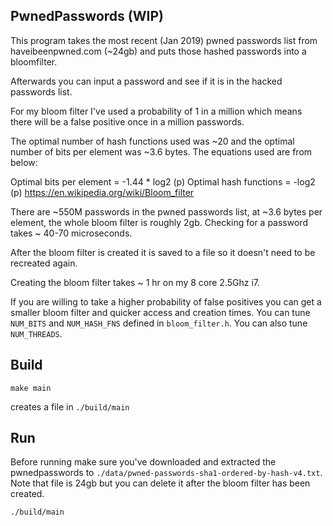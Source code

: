 ## PwnedPasswords (WIP)

This program takes the most recent (Jan 2019) pwned passwords list from haveibeenpwned.com (~24gb) and puts those hashed passwords into a bloomfilter. 

Afterwards you can input a password and see if it is in the hacked passwords list.

For my bloom filter I've used a probability of 1 in a million which means 
there will be a false positive once in a million passwords. 

The optimal number of hash functions used was ~20 and the optimal number of bits per element was ~3.6 bytes. The equations used are from below:

Optimal bits per element = -1.44 * log2 (p)
Optimal hash functions   = -log2 (p)
https://en.wikipedia.org/wiki/Bloom_filter

There are ~550M passwords in the pwned passwords list, at ~3.6 bytes per element, the whole bloom filter is roughly 2gb. Checking for a password takes ~ 40-70 microseconds.

After the bloom filter is created it is saved to a file so it doesn't need to be recreated again. 

Creating the bloom filter takes ~ 1 hr on my 8 core 2.5Ghz i7.

If you are willing to take a higher probability of false positives you can get a smaller bloom filter and quicker access and creation times. You can tune `NUM_BITS` and `NUM_HASH_FNS` defined in `bloom_filter.h`. You can also tune `NUM_THREADS`.

## Build

```
make main
```

creates a file in `./build/main`

## Run

Before running make sure you've downloaded and extracted the pwnedpasswords to `./data/pwned-passwords-sha1-ordered-by-hash-v4.txt`. Note that file is 24gb but you can delete it after the bloom filter has been created.

```
./build/main 
```